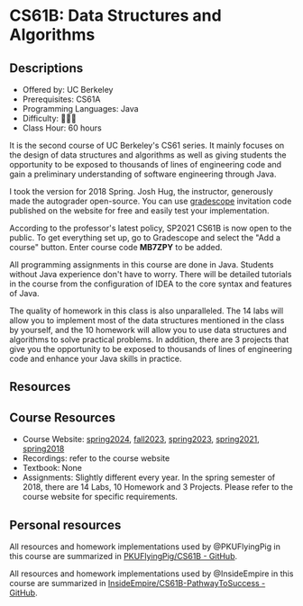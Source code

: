 # CS61B: Data Structures and Algorithms

## Descriptions

- Offered by: UC Berkeley
- Prerequisites: CS61A
- Programming Languages: Java
- Difficulty: 🌟🌟🌟
- Class Hour: 60 hours

It is the second course of UC Berkeley's CS61 series. It mainly focuses on the design of data structures and algorithms as well as giving students the opportunity to be exposed to thousands of lines of engineering code and gain a preliminary understanding of software engineering through Java.

I took the version for 2018 Spring. Josh Hug, the instructor, generously made the autograder open-source. You can use [gradescope](https://gradescope.com/) invitation code published on the website for free and easily test your implementation.

According to the professor's latest policy, SP2021 CS61B is now open to the public. To get everything set up, go to Gradescope and select the "Add a course" button. Enter course code **MB7ZPY** to be added.

All programming assignments in this course are done in Java. Students without Java experience don't have to worry. There will be detailed tutorials in the course from the configuration of IDEA to the core syntax and features of Java.

The quality of homework in this class is also unparalleled. The 14 labs will allow you to implement most of the data structures mentioned in the class by yourself, and the 10 homework will allow you to use data structures and algorithms to solve practical problems.
In addition, there are 3 projects that give you the opportunity to be exposed to thousands of lines of engineering code and enhance your Java skills in practice.

## Resources
## Course Resources

- Course Website: [spring2024](https://sp24.datastructur.es/), [fall2023](https://fa23.datastructur.es/), [spring2023](https://sp23.datastructur.es/), [spring2021](https://sp21.datastructur.es/), [spring2018](https://sp18.datastructur.es/)
- Recordings: refer to the course website
- Textbook: None
- Assignments: Slightly different every year. In the spring semester of 2018, there are 14 Labs, 10 Homework and 3 Projects. Please refer to the course website for specific requirements.

## Personal resources

All resources and homework implementations used by @PKUFlyingPig in this course are summarized in [PKUFlyingPig/CS61B - GitHub](https://github.com/PKUFlyingPig/CS61B).

All resources and homework implementations used by @InsideEmpire in this course are summarized in [InsideEmpire/CS61B-PathwayToSuccess - GitHub](https://github.com/InsideEmpire/CS61B-PathwayToSuccess.git).
